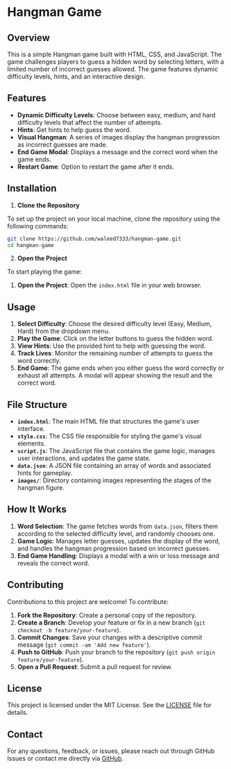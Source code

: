 # Hangman Game

## Overview

This is a simple Hangman game built with HTML, CSS, and JavaScript. The game challenges players to guess a hidden word by selecting letters, with a limited number of incorrect guesses allowed. The game features dynamic difficulty levels, hints, and an interactive design.

## Features

- **Dynamic Difficulty Levels**: Choose between easy, medium, and hard difficulty levels that affect the number of attempts.
- **Hints**: Get hints to help guess the word.
- **Visual Hangman**: A series of images display the hangman progression as incorrect guesses are made.
- **End Game Modal**: Displays a message and the correct word when the game ends.
- **Restart Game**: Option to restart the game after it ends.

## Installation

1. **Clone the Repository**

To set up the project on your local machine, clone the repository using the following commands:

```bash
git clone https://github.com/waleed7333/hangman-game.git
cd hangman-game 
```
2. **Open the Project**

To start playing the game:

1. **Open the Project**: Open the `index.html` file in your web browser.

## Usage

1. **Select Difficulty**: Choose the desired difficulty level (Easy, Medium, Hard) from the dropdown menu.
2. **Play the Game**: Click on the letter buttons to guess the hidden word.
3. **View Hints**: Use the provided hint to help with guessing the word.
4. **Track Lives**: Monitor the remaining number of attempts to guess the word correctly.
5. **End Game**: The game ends when you either guess the word correctly or exhaust all attempts. A modal will appear showing the result and the correct word.

## File Structure

- **`index.html`**: The main HTML file that structures the game's user interface.
- **`style.css`**: The CSS file responsible for styling the game's visual elements.
- **`script.js`**: The JavaScript file that contains the game logic, manages user interactions, and updates the game state.
- **`data.json`**: A JSON file containing an array of words and associated hints for gameplay.
- **`images/`**: Directory containing images representing the stages of the hangman figure.

## How It Works

1. **Word Selection**: The game fetches words from `data.json`, filters them according to the selected difficulty level, and randomly chooses one.
2. **Game Logic**: Manages letter guesses, updates the display of the word, and handles the hangman progression based on incorrect guesses.
3. **End Game Handling**: Displays a modal with a win or loss message and reveals the correct word.

## Contributing

Contributions to this project are welcome! To contribute:

1. **Fork the Repository**: Create a personal copy of the repository.
2. **Create a Branch**: Develop your feature or fix in a new branch (`git checkout -b feature/your-feature`).
3. **Commit Changes**: Save your changes with a descriptive commit message (`git commit -am 'Add new feature'`).
4. **Push to GitHub**: Push your branch to the repository (`git push origin feature/your-feature`).
5. **Open a Pull Request**: Submit a pull request for review.

## License

This project is licensed under the MIT License. See the [LICENSE](LICENSE) file for details.

## Contact

For any questions, feedback, or issues, please reach out through GitHub Issues or contact me directly via [GitHub](https://github.com/waleed7333).
